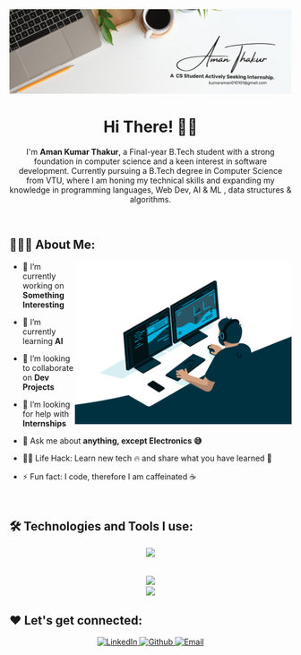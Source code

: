 <div align="center">
  <img src ="https://github.com/itsaman080/itsaman080/blob/main/White%20Minimalist%20Profile%20LinkedIn%20Banner.png" /></a>
</div>

<h1 align="center">
  Hi There!
  <span role="img" aria-labelledby="wave">
    👋🏻
  </span>
</h1>

<p align="center">
I'm <strong>Aman Kumar Thakur</strong>, a Final-year B.Tech student with a strong foundation in computer science and a keen interest in software development. Currently pursuing a B.Tech degree in Computer Science from VTU, where I am honing my technical skills and expanding my knowledge in programming languages, Web Dev, AI & ML , data structures & algorithms.
</p>

<br/>

## 👨🏻‍💻 About Me:

<img src="./coding.gif" height="290px" align="right" />

- 🔭 I’m currently working on **Something Interesting**

- 🌱 I’m currently learning **AI**

- 👯 I’m looking to collaborate on **Dev Projects**

- 🤝 I’m looking for help with **Internships**

- 💬 Ask me about **anything, except Electronics 😅**

- 👨‍💻 Life Hack: Learn new tech :fire: and share what you have learned :tada:

- ⚡ Fun fact: I code, therefore I am caffeinated ☕

<br>

## 🛠️ Technologies and Tools I use:

<p align="center">
  <a href="https://skillicons.dev">
    <img src="https://skillicons.dev/icons?i=html,css,react,ai,tailwind,bootstrap,vite,mongodb,mysql,sqlite,expressjs,nodejs,flask,django,redux,c,cpp,java,cloudflare,discord,python,js,ts,git,github,figma,opencv,sklearn,tensorflow,pytorch,notion,wordpress,vscode,atom,arduino,firebase,postman,vercel,anaconda,pycharm,&perline=10" />
  </a>
</p>

<br>
<div align="center">
  <img height="180em" src="http://github-profile-summary-cards.vercel.app/api/cards/profile-details?username=itsaman080&theme=aura_dark" />  
</div>

<div align="center">
<img height="180em" src="https://github-readme-stats.vercel.app/api/top-langs/?username=itsaman080&layout=compact" />
</div>

## ❤️ Let's get connected:

<p align="center">
  <a href="https://linkedin.com/in/aman-kumar-thakur" target="_blank">
    <img alt="LinkedIn" src="https://img.shields.io/badge/linkedin-%230077B5.svg?&style=for-the-badge&logo=linkedin&logoColor=white" height="30px"/>
  </a>
  <a href="https://github.com/itsaman080" target="_blank">
    <img alt="Github" src="https://img.shields.io/badge/GitHub-100000?style=for-the-badge&logo=github&logoColor=white" height="30px"/>
  </a>
<!--   <a href="https://leetcode.com/itsaman080/" target="_blank">
    <img alt="Leetcode" src="https://raw.githubusercontent.com/rahuldkjain/github-profile-readme-generator/master/src/images/icons/Social/leet-code.svg" height="30px"/>
  </a> -->
  <a href="mailto:kumaraman010101@gmail.com" target="_blank">
    <img alt="Email" src="https://img.shields.io/badge/Gmail-D14836?style=for-the-badge&logo=gmail&logoColor=white" height="30px"/>
  </a>
</p>

<br>
